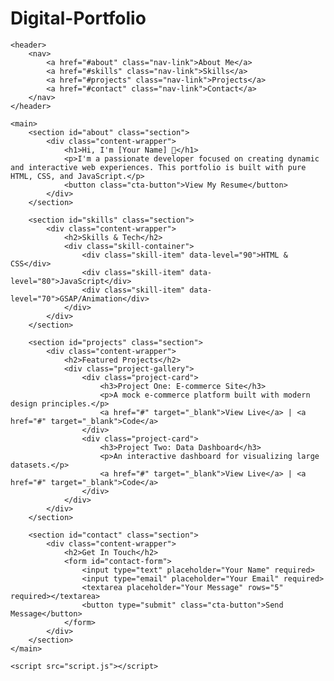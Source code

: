 # Digital-Portfolio
<!DOCTYPE html>
<html lang="en">
<head>
    <meta charset="UTF-8">
    <meta name="viewport" content="width=device-width, initial-scale=1.0">
    <title>Interactive Digital Portfolio</title>
    <link rel="stylesheet" href="style.css">
    </head>
<body>

    <header>
        <nav>
            <a href="#about" class="nav-link">About Me</a>
            <a href="#skills" class="nav-link">Skills</a>
            <a href="#projects" class="nav-link">Projects</a>
            <a href="#contact" class="nav-link">Contact</a>
        </nav>
    </header>

    <main>
        <section id="about" class="section">
            <div class="content-wrapper">
                <h1>Hi, I'm [Your Name] 👋</h1>
                <p>I'm a passionate developer focused on creating dynamic and interactive web experiences. This portfolio is built with pure HTML, CSS, and JavaScript.</p>
                <button class="cta-button">View My Resume</button>
            </div>
        </section>

        <section id="skills" class="section">
            <div class="content-wrapper">
                <h2>Skills & Tech</h2>
                <div class="skill-container">
                    <div class="skill-item" data-level="90">HTML & CSS</div>
                    <div class="skill-item" data-level="80">JavaScript</div>
                    <div class="skill-item" data-level="70">GSAP/Animation</div>
                </div>
            </div>
        </section>

        <section id="projects" class="section">
            <div class="content-wrapper">
                <h2>Featured Projects</h2>
                <div class="project-gallery">
                    <div class="project-card">
                        <h3>Project One: E-commerce Site</h3>
                        <p>A mock e-commerce platform built with modern design principles.</p>
                        <a href="#" target="_blank">View Live</a> | <a href="#" target="_blank">Code</a>
                    </div>
                    <div class="project-card">
                        <h3>Project Two: Data Dashboard</h3>
                        <p>An interactive dashboard for visualizing large datasets.</p>
                        <a href="#" target="_blank">View Live</a> | <a href="#" target="_blank">Code</a>
                    </div>
                </div>
            </div>
        </section>

        <section id="contact" class="section">
            <div class="content-wrapper">
                <h2>Get In Touch</h2>
                <form id="contact-form">
                    <input type="text" placeholder="Your Name" required>
                    <input type="email" placeholder="Your Email" required>
                    <textarea placeholder="Your Message" rows="5" required></textarea>
                    <button type="submit" class="cta-button">Send Message</button>
                </form>
            </div>
        </section>
    </main>

    <script src="script.js"></script>
</body>
</html>
